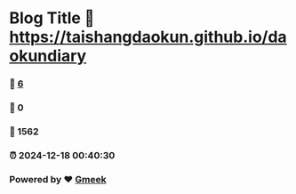 # Blog Title :link: https://taishangdaokun.github.io/daokundiary 
### :page_facing_up: [6](https://taishangdaokun.github.io/daokundiary/tag.html) 
### :speech_balloon: 0 
### :hibiscus: 1562 
### :alarm_clock: 2024-12-18 00:40:30 
### Powered by :heart: [Gmeek](https://github.com/Meekdai/Gmeek)
